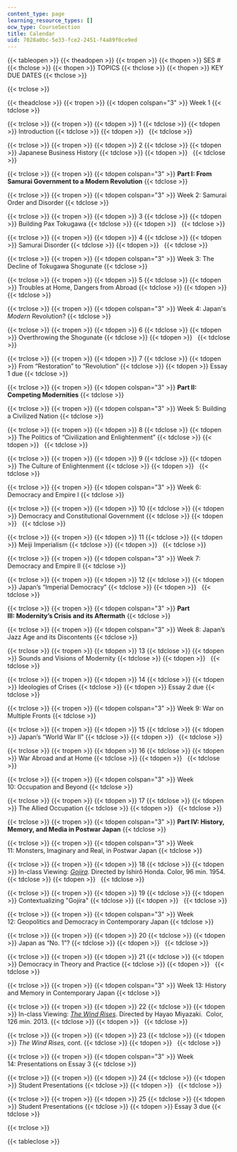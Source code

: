 ```yaml
---
content_type: page
learning_resource_types: []
ocw_type: CourseSection
title: Calendar
uid: 7028a0bc-5e33-fce2-2451-f4a89f0ce9ed
---
```


{{< tableopen >}}
{{< theadopen >}}
{{< tropen >}}
{{< thopen >}}
SES #
{{< thclose >}}
{{< thopen >}}
TOPICS
{{< thclose >}}
{{< thopen >}}
KEY DUE DATES
{{< thclose >}}

{{< trclose >}}

{{< theadclose >}}
{{< tropen >}}
{{< tdopen colspan="3" >}}
Week 1
{{< tdclose >}}

{{< trclose >}}
{{< tropen >}}
{{< tdopen >}}
1
{{< tdclose >}}
{{< tdopen >}}
Introduction
{{< tdclose >}}
{{< tdopen >}}
 
{{< tdclose >}}

{{< trclose >}}
{{< tropen >}}
{{< tdopen >}}
2
{{< tdclose >}}
{{< tdopen >}}
Japanese Business History
{{< tdclose >}}
{{< tdopen >}}
 
{{< tdclose >}}

{{< trclose >}}
{{< tropen >}}
{{< tdopen colspan="3" >}}
**Part I: From Samurai Government to a Modern Revolution**
{{< tdclose >}}

{{< trclose >}}
{{< tropen >}}
{{< tdopen colspan="3" >}}
Week 2: Samurai Order and Disorder
{{< tdclose >}}

{{< trclose >}}
{{< tropen >}}
{{< tdopen >}}
3
{{< tdclose >}}
{{< tdopen >}}
Building Pax Tokugawa
{{< tdclose >}}
{{< tdopen >}}
 
{{< tdclose >}}

{{< trclose >}}
{{< tropen >}}
{{< tdopen >}}
4
{{< tdclose >}}
{{< tdopen >}}
Samurai Disorder
{{< tdclose >}}
{{< tdopen >}}
 
{{< tdclose >}}

{{< trclose >}}
{{< tropen >}}
{{< tdopen colspan="3" >}}
Week 3: The Decline of Tokugawa Shogunate
{{< tdclose >}}

{{< trclose >}}
{{< tropen >}}
{{< tdopen >}}
5
{{< tdclose >}}
{{< tdopen >}}
Troubles at Home, Dangers from Abroad
{{< tdclose >}}
{{< tdopen >}}
 
{{< tdclose >}}

{{< trclose >}}
{{< tropen >}}
{{< tdopen colspan="3" >}}
Week 4: Japan's _Modern_ Revolution?
{{< tdclose >}}

{{< trclose >}}
{{< tropen >}}
{{< tdopen >}}
6
{{< tdclose >}}
{{< tdopen >}}
Overthrowing the Shogunate
{{< tdclose >}}
{{< tdopen >}}
 
{{< tdclose >}}

{{< trclose >}}
{{< tropen >}}
{{< tdopen >}}
7
{{< tdclose >}}
{{< tdopen >}}
From “Restoration” to “Revolution”
{{< tdclose >}}
{{< tdopen >}}
Essay 1 due
{{< tdclose >}}

{{< trclose >}}
{{< tropen >}}
{{< tdopen colspan="3" >}}
**Part II: Competing Modernities**
{{< tdclose >}}

{{< trclose >}}
{{< tropen >}}
{{< tdopen colspan="3" >}}
Week 5: Building a Civilized Nation
{{< tdclose >}}

{{< trclose >}}
{{< tropen >}}
{{< tdopen >}}
8
{{< tdclose >}}
{{< tdopen >}}
The Politics of “Civilization and Enlightenment”
{{< tdclose >}}
{{< tdopen >}}
 
{{< tdclose >}}

{{< trclose >}}
{{< tropen >}}
{{< tdopen >}}
9
{{< tdclose >}}
{{< tdopen >}}
The Culture of Enlightenment
{{< tdclose >}}
{{< tdopen >}}
 
{{< tdclose >}}

{{< trclose >}}
{{< tropen >}}
{{< tdopen colspan="3" >}}
Week 6: Democracy and Empire I
{{< tdclose >}}

{{< trclose >}}
{{< tropen >}}
{{< tdopen >}}
10
{{< tdclose >}}
{{< tdopen >}}
Democracy and Constitutional Government
{{< tdclose >}}
{{< tdopen >}}
 
{{< tdclose >}}

{{< trclose >}}
{{< tropen >}}
{{< tdopen >}}
11
{{< tdclose >}}
{{< tdopen >}}
Meiji Imperialism
{{< tdclose >}}
{{< tdopen >}}
 
{{< tdclose >}}

{{< trclose >}}
{{< tropen >}}
{{< tdopen colspan="3" >}}
Week 7: Democracy and Empire II
{{< tdclose >}}

{{< trclose >}}
{{< tropen >}}
{{< tdopen >}}
12
{{< tdclose >}}
{{< tdopen >}}
Japan’s “Imperial Democracy”
{{< tdclose >}}
{{< tdopen >}}
 
{{< tdclose >}}

{{< trclose >}}
{{< tropen >}}
{{< tdopen colspan="3" >}}
**Part III: Modernity’s Crisis and its Aftermath**
{{< tdclose >}}

{{< trclose >}}
{{< tropen >}}
{{< tdopen colspan="3" >}}
Week 8: Japan’s Jazz Age and its Discontents
{{< tdclose >}}

{{< trclose >}}
{{< tropen >}}
{{< tdopen >}}
13
{{< tdclose >}}
{{< tdopen >}}
Sounds and Visions of Modernity
{{< tdclose >}}
{{< tdopen >}}
 
{{< tdclose >}}

{{< trclose >}}
{{< tropen >}}
{{< tdopen >}}
14
{{< tdclose >}}
{{< tdopen >}}
Ideologies of Crises
{{< tdclose >}}
{{< tdopen >}}
Essay 2 due
{{< tdclose >}}

{{< trclose >}}
{{< tropen >}}
{{< tdopen colspan="3" >}}
Week 9: War on Multiple Fronts
{{< tdclose >}}

{{< trclose >}}
{{< tropen >}}
{{< tdopen >}}
15
{{< tdclose >}}
{{< tdopen >}}
Japan’s “World War II”
{{< tdclose >}}
{{< tdopen >}}
 
{{< tdclose >}}

{{< trclose >}}
{{< tropen >}}
{{< tdopen >}}
16
{{< tdclose >}}
{{< tdopen >}}
War Abroad and at Home
{{< tdclose >}}
{{< tdopen >}}
 
{{< tdclose >}}

{{< trclose >}}
{{< tropen >}}
{{< tdopen colspan="3" >}}
Week 10: Occupation and Beyond
{{< tdclose >}}

{{< trclose >}}
{{< tropen >}}
{{< tdopen >}}
17
{{< tdclose >}}
{{< tdopen >}}
The Allied Occupation
{{< tdclose >}}
{{< tdopen >}}
 
{{< tdclose >}}

{{< trclose >}}
{{< tropen >}}
{{< tdopen colspan="3" >}}
**Part IV: History, Memory, and Media in Postwar Japan**
{{< tdclose >}}

{{< trclose >}}
{{< tropen >}}
{{< tdopen colspan="3" >}}
Week 11: Monsters, Imaginary and Real, in Postwar Japan
{{< tdclose >}}

{{< trclose >}}
{{< tropen >}}
{{< tdopen >}}
18
{{< tdclose >}}
{{< tdopen >}}
In-class Viewing: [_Gojira_](http://www.imdb.com/title/tt0047034/?ref_=nv_sr_2). Directed by Ishirô Honda. Color, 96 min. 1954.
{{< tdclose >}}
{{< tdopen >}}
 
{{< tdclose >}}

{{< trclose >}}
{{< tropen >}}
{{< tdopen >}}
19
{{< tdclose >}}
{{< tdopen >}}
Contextualizing "Gojira"
{{< tdclose >}}
{{< tdopen >}}
 
{{< tdclose >}}

{{< trclose >}}
{{< tropen >}}
{{< tdopen colspan="3" >}}
Week 12: Geopolitics and Democracy in Contemporary Japan
{{< tdclose >}}

{{< trclose >}}
{{< tropen >}}
{{< tdopen >}}
20
{{< tdclose >}}
{{< tdopen >}}
Japan as “No. 1”?
{{< tdclose >}}
{{< tdopen >}}
 
{{< tdclose >}}

{{< trclose >}}
{{< tropen >}}
{{< tdopen >}}
21
{{< tdclose >}}
{{< tdopen >}}
Democracy in Theory and Practice
{{< tdclose >}}
{{< tdopen >}}
 
{{< tdclose >}}

{{< trclose >}}
{{< tropen >}}
{{< tdopen colspan="3" >}}
Week 13: History and Memory in Contemporary Japan
{{< tdclose >}}

{{< trclose >}}
{{< tropen >}}
{{< tdopen >}}
22
{{< tdclose >}}
{{< tdopen >}}
In-class Viewing: _[The Wind Rises](http://www.imdb.com/title/tt2013293/?ref_=nv_sr_1)_. Directed by Hayao Miyazaki.  Color, 126 min. 2013.
{{< tdclose >}}
{{< tdopen >}}
 
{{< tdclose >}}

{{< trclose >}}
{{< tropen >}}
{{< tdopen >}}
23
{{< tdclose >}}
{{< tdopen >}}
_The Wind Rises,_ cont.
{{< tdclose >}}
{{< tdopen >}}
 
{{< tdclose >}}

{{< trclose >}}
{{< tropen >}}
{{< tdopen colspan="3" >}}
Week 14: Presentations on Essay 3
{{< tdclose >}}

{{< trclose >}}
{{< tropen >}}
{{< tdopen >}}
24
{{< tdclose >}}
{{< tdopen >}}
Student Presentations
{{< tdclose >}}
{{< tdopen >}}
 
{{< tdclose >}}

{{< trclose >}}
{{< tropen >}}
{{< tdopen >}}
25
{{< tdclose >}}
{{< tdopen >}}
Student Presentations
{{< tdclose >}}
{{< tdopen >}}
Essay 3 due
{{< tdclose >}}

{{< trclose >}}

{{< tableclose >}}